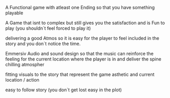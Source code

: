 A Functional game with atleast one Ending so that you have something playable

A Game that isnt to complex but still gives you the satisfaction and is Fun to play (you shouldn´t feel forced to play it)

delivering a good Atmos so it is easy for the player to feel included in the story and you don´t notice the time.

Emmersiv Audio and sound design so that the music can reinforce the feeling for the current location where the player is in and deliver the spine chilling atmospher

fitting visuals to the story that represent the game asthetic and current location / action

easy to follow story (you don´t get lost easy in the plot)

